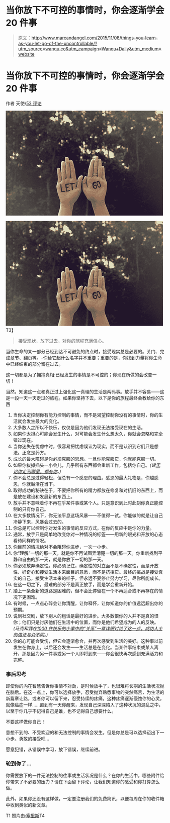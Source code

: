 # 当你放下不可控的事情时，你会逐渐学会 20 件事

> 原文：<http://www.marcandangel.com/2015/11/08/things-you-learn-as-you-let-go-of-the-uncontrollable/?utm_source=wanqu.co&utm_campaign=Wanqu+Daily&utm_medium=website>



# 当你放下不可控的事情时，你会逐渐学会 20 件事

作者 天使/[53 评论](https://www.marcandangel.com/2021/12/15/things-you-learn-as-you-let-go-of-the-uncontrollable/#comments)



![20 Little Things You Learn as You Let Go of the Uncontrollable](img/28cbfdcbf0907c18016d16e90a14fee9.png)

<noscript><img class="lazy" data-lazy-fallback="1" decoding="async" src="img/28cbfdcbf0907c18016d16e90a14fee9.png" data-src="https://i0.wp.com/www.marcandangel.cimg/20-let-go-uncontrollable.jpg?resize=500%2C334&amp;ssl=1" alt="20 Little Things You Learn as You Let Go of the Uncontrollable" align="bottom" data-recalc-dims="1" data-original-src="https://i0.wp.com/www.marcandangel.cimg/20-let-go-uncontrollable.jpg?resize=500%2C334&amp;ssl=1"/>T3】</noscript>

> 接受现状，放下过去，对你的旅程充满信心。

当你生命的某一部分已经到达不可避免的终点时，接受现实总是必要的。关门、完成章节、翻页等。–你给它起什么名字并不重要；重要的是，你找到力量将你生命中已经结束的部分留在过去。

这一切都是为了拥抱真相:已经发生的事情是不可控的；你现在所做的会改变一切！

当然，知道这一点和真正过上强化这一真理的生活是两码事。放手并不容易——这是一段一天一天走过的旅程。如果你坚持下去，以下是你的旅程最终会教给你的东西

1.  当你决定控制你有能力控制的事情，而不是渴望控制你没有的事情时，你的生活就会发生最大的变化。
2.  大多数人之所以不快乐，仅仅是因为他们发现无法接受现在的生活。
3.  如果你太担心可能会发生什么，对可能会发生什么想太久，你就会忽略和完全错过现在。
4.  当你迷失在忧虑中时，很容易把忧虑误认为现实，而不是认识到它们只是想法。正念是药方。
5.  成长的最大障碍是你必须克服的思想。一旦你能克服它，你就能克服一切。
6.  如果你拔掉插头一小会儿，几乎所有东西都会重新工作，包括你自己。*(读[无论你走到哪里，都有你](http://www.amazon.com/gp/product/1401307787/ref=as_li_tf_tl?ie=UTF8&tag=marandang-20&linkCode=as2&camp=1789&creative=9325&creativeASIN=1401307787)。)*
7.  你不会总是过得轻松，但总有一个感恩的理由。感恩的最大礼物是，你越感恩，你就越活在当下。
8.  取得成功的秘诀在于，不要把你所有的精力都放在修复和对抗旧的东西上，而是放在建设和发展新的东西上。
9.  放手并不意味着你不再在乎某件事或某个人。只是意识到此时此刻你真正能控制的只有你自己。
10.  在大多数情况下，你无法平息这场风暴——不值得一试。你能做的就是让自己冷静下来，风暴会过去的。
11.  你总是可以控制你对发生的事情的反应方式，在你的反应中是你的力量。
12.  通常，放手只是简单地改变你对一种情况的标签——用新的眼光和开放的心态看待同样的情况。
13.  你目前的情况绝对不会阻碍你进步，一次一小步。
14.  你“理解”一切的那一天，就是你不再试图弄清楚一切的那一天。你重新找到平静和自由的那一天，就是你放下一切的那一天。
15.  你必须放弃确定性。你必须记住，确定性的对立面不是不确定性，而是开放性、好奇心和接受生活本来面目的意愿，而不是抗拒它。最终的挑战是接受真实的自己，接受生活本来的样子，但永远不要停止努力学习，尽你所能成长。
16.  在这一切之下，最难的部分不是真正放手，而是学会重新开始。
17.  踏上一条全新的道路是困难的，但不会比停留在一个不再适合或不再存在的情况下更困难。
18.  有时候，一点点心碎会让你清醒，让你释怀，让你知道你的价值远远超出你的预期。
19.  说到社交剧，放下别人的粗话是最好的进步。大多数恨你的人并不是真的恨你；他们只是讨厌他们在生活中的位置，而你是他们希望成为的人的反映。*(马克和我在[1000 件快乐的小事中的“关系”一章详细讨论了这一点，成功人士的做法与众不同](https://www.marcandangel.com/book/)。)*
20.  你的心可能会受伤，但它会逐渐愈合，并再次感受到生活的美好。这种事以前发生在你身上，以后还会发生——生活总是在变化。当某件事结束或某人离开，那是因为另一件事或另一个人即将到来——你会很快再次感到充满活力和完整。

### 事后思考

即使你的内在智慧告诉你事情不对劲，是时候放手了，也很难将长期的生活状况抛在脑后。在这一点上，你可以选择放手，忍受抛弃熟悉事物的突然痛苦，为生活的新篇章让路，或者你可以留下来，忍受持续的疼痛，这种疼痛逐渐侵蚀你的心灵，就像癌症一样……直到有一天你醒来，发现自己深深陷入了这种状况的混乱之中，以至于你几乎不记得自己是谁，也不记得自己想要什么。

不要这样做你自己！

意想不到的、不受欢迎的和无法控制的事情会发生。但是你总是可以选择迈出下一小步。勇敢的接受吧…

愿意犯错，从错误中学习，放下错误，继续前进。

### 轮到你了…

你需要放下的一件无法控制的往事或生活状况是什么？在你的生活中，哪些附件给你带来了不必要的压力？请在下面留下评论，让我们知道你的感受和你打算怎么做。

此外，如果你还没有这样做，一定要注册我们的免费简讯，以便每周在你的收件箱中收到类似的新文章。

T1 照片由:[塞里斯](https://www.flickr.com/photos/omgrawr/)T4